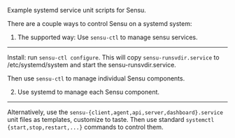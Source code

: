 Example systemd service unit scripts for Sensu.

There are a couple ways to control Sensu on a systemd system:

1. The supported way: Use `sensu-ctl` to manage sensu services.
---------------------------------------------------------------

Install: run `sensu-ctl configure`. This will copy `sensu-runsvdir.service`
to /etc/systemd/system and start the sensu-runsvdir.service.

Then use `sensu-ctl` to manage individual Sensu components.


2. Use systemd to manage each Sensu component.
----------------------------------------------

Alternatively, use the `sensu-{client,agent,api,server,dashboard}.service` unit
files as templates, customize to taste. Then use standard
`systemctl {start,stop,restart,...}` commands to control them.
